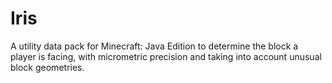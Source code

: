 # Iris
 A utility data pack for Minecraft: Java Edition to determine the block a player is facing, with micrometric precision and taking into account unusual block geometries.
